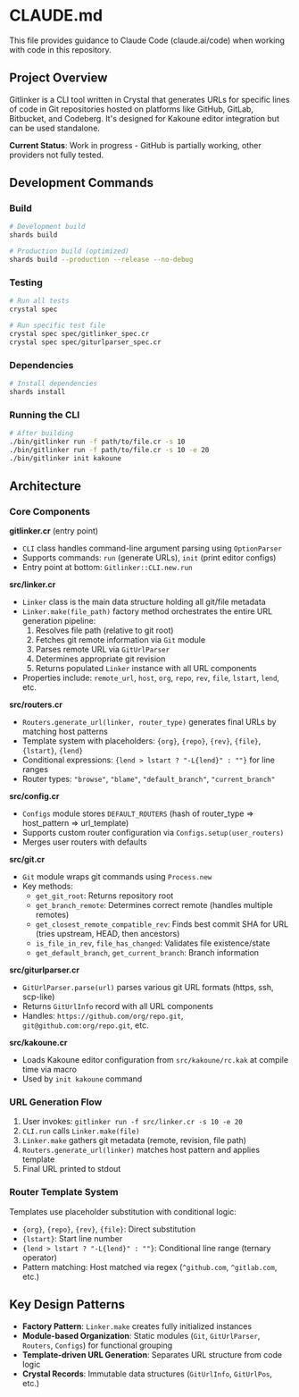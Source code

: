 # CLAUDE.md

This file provides guidance to Claude Code (claude.ai/code) when working with code in this repository.

## Project Overview

Gitlinker is a CLI tool written in Crystal that generates URLs for specific lines of code in Git repositories hosted on platforms like GitHub, GitLab, Bitbucket, and Codeberg. It's designed for Kakoune editor integration but can be used standalone.

**Current Status**: Work in progress - GitHub is partially working, other providers not fully tested.

## Development Commands

### Build
```bash
# Development build
shards build

# Production build (optimized)
shards build --production --release --no-debug
```

### Testing
```bash
# Run all tests
crystal spec

# Run specific test file
crystal spec spec/gitlinker_spec.cr
crystal spec spec/giturlparser_spec.cr
```

### Dependencies
```bash
# Install dependencies
shards install
```

### Running the CLI
```bash
# After building
./bin/gitlinker run -f path/to/file.cr -s 10
./bin/gitlinker run -f path/to/file.cr -s 10 -e 20
./bin/gitlinker init kakoune
```

## Architecture

### Core Components

**gitlinker.cr** (entry point)
- `CLI` class handles command-line argument parsing using `OptionParser`
- Supports commands: `run` (generate URLs), `init` (print editor configs)
- Entry point at bottom: `Gitlinker::CLI.new.run`

**src/linker.cr**
- `Linker` class is the main data structure holding all git/file metadata
- `Linker.make(file_path)` factory method orchestrates the entire URL generation pipeline:
  1. Resolves file path (relative to git root)
  2. Fetches git remote information via `Git` module
  3. Parses remote URL via `GitUrlParser`
  4. Determines appropriate git revision
  5. Returns populated `Linker` instance with all URL components
- Properties include: `remote_url`, `host`, `org`, `repo`, `rev`, `file`, `lstart`, `lend`, etc.

**src/routers.cr**
- `Routers.generate_url(linker, router_type)` generates final URLs by matching host patterns
- Template system with placeholders: `{org}`, `{repo}`, `{rev}`, `{file}`, `{lstart}`, `{lend}`
- Conditional expressions: `{lend > lstart ? "-L{lend}" : ""}` for line ranges
- Router types: `"browse"`, `"blame"`, `"default_branch"`, `"current_branch"`

**src/config.cr**
- `Configs` module stores `DEFAULT_ROUTERS` (hash of router_type => host_pattern => url_template)
- Supports custom router configuration via `Configs.setup(user_routers)`
- Merges user routers with defaults

**src/git.cr**
- `Git` module wraps git commands using `Process.new`
- Key methods:
  - `get_git_root`: Returns repository root
  - `get_branch_remote`: Determines correct remote (handles multiple remotes)
  - `get_closest_remote_compatible_rev`: Finds best commit SHA for URL (tries upstream, HEAD, then ancestors)
  - `is_file_in_rev`, `file_has_changed`: Validates file existence/state
  - `get_default_branch`, `get_current_branch`: Branch information

**src/giturlparser.cr**
- `GitUrlParser.parse(url)` parses various git URL formats (https, ssh, scp-like)
- Returns `GitUrlInfo` record with all URL components
- Handles: `https://github.com/org/repo.git`, `git@github.com:org/repo.git`, etc.

**src/kakoune.cr**
- Loads Kakoune editor configuration from `src/kakoune/rc.kak` at compile time via macro
- Used by `init kakoune` command

### URL Generation Flow

1. User invokes: `gitlinker run -f src/linker.cr -s 10 -e 20`
2. `CLI.run` calls `Linker.make(file)`
3. `Linker.make` gathers git metadata (remote, revision, file path)
4. `Routers.generate_url(linker)` matches host pattern and applies template
5. Final URL printed to stdout

### Router Template System

Templates use placeholder substitution with conditional logic:
- `{org}`, `{repo}`, `{rev}`, `{file}`: Direct substitution
- `{lstart}`: Start line number
- `{lend > lstart ? "-L{lend}" : ""}`: Conditional line range (ternary operator)
- Pattern matching: Host matched via regex (`^github.com`, `^gitlab.com`, etc.)

## Key Design Patterns

- **Factory Pattern**: `Linker.make` creates fully initialized instances
- **Module-based Organization**: Static modules (`Git`, `GitUrlParser`, `Routers`, `Configs`) for functional grouping
- **Template-driven URL Generation**: Separates URL structure from code logic
- **Crystal Records**: Immutable data structures (`GitUrlInfo`, `GitUrlPos`, etc.)